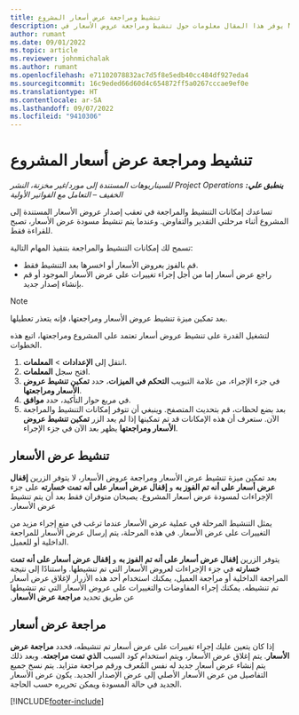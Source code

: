 ```yaml
---
title: تنشيط ومراجعة عرض أسعار المشروع
description: يوفر هذا المقال معلومات حول تنشيط ومراجعة عروض الأسعار في Microsoft Dynamics 365 Project Operations.
author: rumant
ms.date: 09/01/2022
ms.topic: article
ms.reviewer: johnmichalak
ms.author: rumant
ms.openlocfilehash: e71102078832ac7d5f8e5edb40cc484df927eda4
ms.sourcegitcommit: 16c9eded66d60d4c654872ff5a0267cccae9ef0e
ms.translationtype: HT
ms.contentlocale: ar-SA
ms.lasthandoff: 09/07/2022
ms.locfileid: "9410306"
---
```

# <a name="activate-and-revise-a-project-quote"></a>تنشيط ومراجعة عرض أسعار المشروع

_**ينطبق علي:** ‏‫Project Operations للسيناريوهات المستندة إلى مورد/غير مخزنة‬، ‏‫النشر الخفيف – التعامل مع الفواتير الأولية‬_

تساعدك إمكانات التنشيط والمراجعة في تعقب إصدار عروض الأسعار المستندة إلى المشروع أثناء مرحلتي التقدير والتفاوض. وعندما يتم تنشيط مسودة عرض الأسعار، تصبح للقراءة فقط.

تسمح لك إمكانات التنشيط والمراجعة بتنفيذ المهام التالية:

- قم بالفوز بعروض الأسعار أو اخسرها بعد التنشيط فقط.
- راجع عرض أسعار إما من أجل إجراء تغييرات على عرض الأسعار الموجود أو قم بإنشاء إصدار جديد.

> [!NOTE]
> بعد تمكين ميزة تنشيط عروض الأسعار ومراجعتها، فإنه يتعذر تعطيلها.

لتشغيل القدرة على تنشيط عروض أسعار تعتمد على المشروع ومراجعتها، اتبع هذه الخطوات.

1. انتقل إلى **الإعدادات** \> **المعلمات**.
1. افتح سجل **المعلمات**.
1. في جزء الإجراء، من علامة التبويب **التحكم في الميزات**، حدد **‏‫تمكين تنشيط عروض الأسعار ومراجعتها‬**.
1. في مربع حوار التأكيد، حدد **موافق**.
1. بعد بضع لحظات، قم بتحديث المتصفح. وينبغي أن تتوفر إمكانات التنشيط والمراجعة الآن. ستعرف أن هذه الإمكانات قد تم تمكينها إذا لم يعد الزر **‏‫تمكين تنشيط عروض الأسعار ومراجعتها‬** يظهر بعد الآن في جزء الإجراء.

## <a name="activating-a-quote"></a>تنشيط عرض الأسعار

بعد تمكين ميزة تنشيط عرض الأسعار ومراجعة عروض الأسعار، لا يتوفر الزرين **‬‏‫‏‫إقفال عرض أسعار على أنه تم الفوز به** و **إقفال عرض أسعار على أنه تمت خسارته‬** على جزء الإجراءات لمسودة عرض أسعار المشروع. يصبحان متوفران فقط بعد أن يتم تنشيط عرض الأسعار.

يمثل التنشيط المرحلة في عملية عرض الأسعار عندما ترغب في منع إجراء مزيد من التغييرات على عرض الأسعار. في هذه المرحلة، يتم إرسال عرض الأسعار للمراجعة الداخلية أو للعميل.

يتوفر الزرين **‏‫إقفال عرض أسعار على أنه تم الفوز به‬** و **‬‏‫إقفال عرض أسعار على أنه تمت خسارته** في جزء الإجراءات لعروض الأسعار التي تم تنشيطها. واستنادًا إلى نتيجة المراجعة الداخلية أو مراجعة العميل، يمكنك استخدام أحد هذه الأزرار لإغلاق عرض أسعار تم تنشيطه. يمكنك إجراء المفاوضات والتغييرات على عروض الأسعار التي تم تنشيطها عن طريق تحديد **مراجعة عرض الأسعار**.

## <a name="revising-a-quote"></a>مراجعة عرض أسعار

إذا كان يتعين عليك إجراء تغييرات على عرض أسعار تم تنشيطه، فحدد **مراجعة عرض الأسعار**. يتم إغلاق عرض الأسعار، ويتم استخدام كود السبب **الذي تمت مراجعته**. وبعد ذلك يتم إنشاء عرض أسعار جديد له نفس المُعرف ورقم مراجعة متزايد. يتم نسخ جميع التفاصيل من عرض الأسعار الأصلي إلى عرض الإصدار الجديد. يكون عرض الأسعار الجديد في حالة المسودة ويمكن تحريره حسب الحاجة.

[!INCLUDE[footer-include](../includes/footer-banner.md)]
